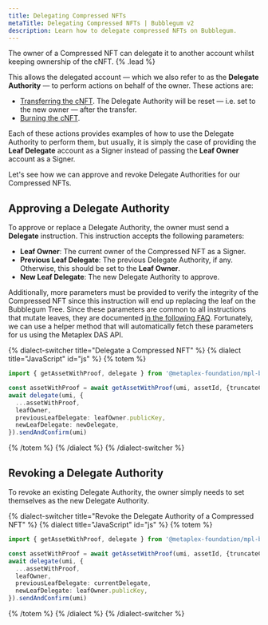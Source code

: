 ```yaml
---
title: Delegating Compressed NFTs
metaTitle: Delegating Compressed NFTs | Bubblegum v2
description: Learn how to delegate compressed NFTs on Bubblegum.
---
```


The owner of a Compressed NFT can delegate it to another account whilst keeping ownership of the cNFT. {% .lead %}

This allows the delegated account — which we also refer to as the **Delegate Authority** — to perform actions on behalf of the owner. These actions are:

- [Transferring the cNFT](/bubblegum-v2/transfer-cnfts). The Delegate Authority will be reset — i.e. set to the new owner — after the transfer.
- [Burning the cNFT](/bubblegum-v2/burn-cnfts).

Each of these actions provides examples of how to use the Delegate Authority to perform them, but usually, it is simply the case of providing the **Leaf Delegate** account as a Signer instead of passing the **Leaf Owner** account as a Signer.

Let's see how we can approve and revoke Delegate Authorities for our Compressed NFTs.

## Approving a Delegate Authority

To approve or replace a Delegate Authority, the owner must send a **Delegate** instruction. This instruction accepts the following parameters:

- **Leaf Owner**: The current owner of the Compressed NFT as a Signer.
- **Previous Leaf Delegate**: The previous Delegate Authority, if any. Otherwise, this should be set to the **Leaf Owner**.
- **New Leaf Delegate**: The new Delegate Authority to approve.

Additionally, more parameters must be provided to verify the integrity of the Compressed NFT since this instruction will end up replacing the leaf on the Bubblegum Tree. Since these parameters are common to all instructions that mutate leaves, they are documented [in the following FAQ](/bubblegum-v2/faq#replace-leaf-instruction-arguments). Fortunately, we can use a helper method that will automatically fetch these parameters for us using the Metaplex DAS API.

{% dialect-switcher title="Delegate a Compressed NFT" %}
{% dialect title="JavaScript" id="js" %}
{% totem %}

```ts
import { getAssetWithProof, delegate } from '@metaplex-foundation/mpl-bubblegum'

const assetWithProof = await getAssetWithProof(umi, assetId, {truncateCanopy: true});
await delegate(umi, {
  ...assetWithProof,
  leafOwner,
  previousLeafDelegate: leafOwner.publicKey,
  newLeafDelegate: newDelegate,
}).sendAndConfirm(umi)
```

{% /totem %}
{% /dialect %}
{% /dialect-switcher %}

## Revoking a Delegate Authority

To revoke an existing Delegate Authority, the owner simply needs to set themselves as the new Delegate Authority.

{% dialect-switcher title="Revoke the Delegate Authority of a Compressed NFT" %}
{% dialect title="JavaScript" id="js" %}
{% totem %}

```ts
import { getAssetWithProof, delegate } from '@metaplex-foundation/mpl-bubblegum'

const assetWithProof = await getAssetWithProof(umi, assetId, {truncateCanopy: true});
await delegate(umi, {
  ...assetWithProof,
  leafOwner,
  previousLeafDelegate: currentDelegate,
  newLeafDelegate: leafOwner.publicKey,
}).sendAndConfirm(umi)
```

{% /totem %}
{% /dialect %}
{% /dialect-switcher %}
